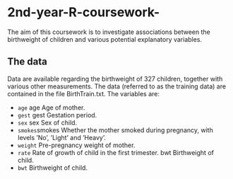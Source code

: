 # 2nd-year-R-coursework-

The aim of this coursework is to  investigate associations between the birthweight of children and various potential explanatory variables.

## The data
Data are available regarding the birthweight of 327 children, together with various other measurements. 
The data (referred to as the training data) are contained in the file BirthTrain.txt. 
The variables are:
- `age` age Age of mother.
- `gest` gest Gestation period.
- `sex` sex Sex of child.
- `smokes`smokes Whether the mother smoked during pregnancy, with levels ’No’, ’Light’ and ’Heavy’.
- `weight` Pre-pregnancy weight of mother.
- `rate` Rate of growth of child in the first trimester. bwt Birthweight of child.
- `bwt` Birthweight of child.
